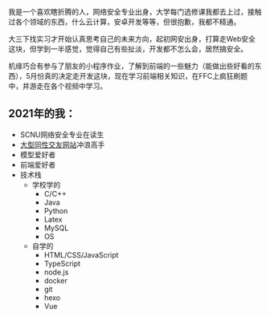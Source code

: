 我是一个喜欢瞎折腾的人，网络安全专业出身，大学每门选修课我都去上过，接触过各个领域的东西，什么云计算，安卓开发等等，但很抱歉，我都不精通。

大三下找实习才开始认真思考自己的未来方向，起初网安出身，打算走Web安全这块，但学到一半感觉，觉得自己有些扯淡，开发都不怎么会，居然搞安全。

机缘巧合有参与了朋友的小程序作业，了解到前端的一些魅力（能做出些好看的东西），5月份真的决定走开发这块，现在学习前端相关知识，在FFC上疯狂刷题中，并游走在各个视频中学习。

## 2021年的我：

- SCNU网络安全专业在读生
- [大型同性交友网站](https://github.com/kok-s0s)冲浪高手
- 模型爱好者
- 前端爱好者
- 技术栈
  - 学校学的
    - C/C++
    - Java
    - Python
    - Latex
    - MySQL
    - OS
  - 自学的
    - HTML/CSS/JavaScript
    - TypeScript
    - node.js
    - docker
    - git
    - hexo
    - Vue


